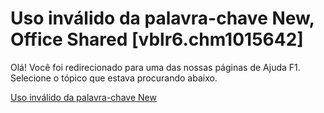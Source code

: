 
# Uso inválido da palavra-chave New, Office Shared [vblr6.chm1015642]

Olá! Você foi redirecionado para uma das nossas páginas de Ajuda F1. Selecione o tópico que estava procurando abaixo.

[Uso inválido da palavra-chave New](http://msdn.microsoft.com/library/6bdc77a1-dde7-974e-4fee-b9279b4f3ae3%28Office.15%29.aspx)
